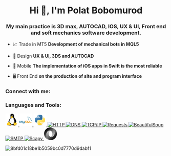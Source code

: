 <h1 align="center">Hi 👋, I'm Polat Bobomurod</h1>
<h3 align="center">My main practice is 3D max, AUTOCAD, IOS, UX & UI, Front end and soft mechanics software development.</h3>

- 📈 Trade in MT5 **Development of mechanical bots in MQL5**

- 🎨 Design **UX & UI, 3DS and AUTOCAD**

- 📱 Mobile **The implementation of iOS apps in Swift is the most reliable**

- 🖥 Front End **on the production of site and program interface**

<h3 align="left">Connect with me:</h3>
<p align="left">
</p>

<h3 align="left">Languages and Tools:</h3>
<p align="left"> 
  <a href="https://www.linux.org/" target="_blank" rel="noreferrer"> 
    <img src="https://raw.githubusercontent.com/devicons/devicon/master/icons/linux/linux-original.svg" alt="linux" width="40" height="40"/> 
  </a> 
  <a href="https://www.mysql.com/" target="_blank" rel="noreferrer"> 
    <img src="https://raw.githubusercontent.com/devicons/devicon/master/icons/mysql/mysql-original-wordmark.svg" alt="mysql" width="40" height="40"/> 
  </a> 
  <a href="https://www.python.org" target="_blank" rel="noreferrer"> 
    <img src="https://raw.githubusercontent.com/devicons/devicon/master/icons/python/python-original.svg" alt="python" width="40" height="40"/> 
  </a> 
  <!-- Additional Tools -->
  <a href="https://developer.mozilla.org" target="_blank" rel="noreferrer"> 
    <img src="https://upload.wikimedia.org/wikipedia/commons/thumb/3/37/HTML5_logo_and_wordmark.svg/2048px-HTML5_logo_and_wordmark.svg.png" alt="HTTP" width="40" height="40"/> 
  </a>
  <a href="https://www.cloudflare.com/learning/dns/what-is-dns/" target="_blank" rel="noreferrer"> 
    <img src="https://upload.wikimedia.org/wikipedia/commons/4/4e/DNS_logo.svg" alt="DNS" width="40" height="40"/> 
  </a>
  <a href="https://en.wikipedia.org/wiki/Internet_protocol_suite" target="_blank" rel="noreferrer"> 
    <img src="https://upload.wikimedia.org/wikipedia/commons/thumb/6/6f/Tcpip-47x30.svg/1024px-Tcpip-47x30.svg.png" alt="TCP/IP" width="40" height="40"/> 
  </a>
  <a href="https://requests.readthedocs.io" target="_blank" rel="noreferrer"> 
    <img src="https://raw.githubusercontent.com/psf/requests/main/requests/resources/requests-logo.png" alt="Requests" width="40" height="40"/> 
  </a>
  <a href="https://www.crummy.com/software/BeautifulSoup/" target="_blank" rel="noreferrer"> 
    <img src="https://www.crummy.com/software/BeautifulSoup/bs4/doc/_images/bs-logo.png" alt="BeautifulSoup" width="40" height="40"/> 
  </a>
  <a href="https://www.rfc-editor.org/info/rfc5321" target="_blank" rel="noreferrer"> 
    <img src="https://upload.wikimedia.org/wikipedia/commons/thumb/2/2b/Simple_Mail_Transfer_Protocol.svg/1280px-Simple_Mail_Transfer_Protocol.svg.png" alt="SMTP" width="40" height="40"/> 
  </a>
  <a href="https://scapy.net/" target="_blank" rel="noreferrer"> 
    <img src="https://scapy.net/img/scapy.png" alt="Scapy" width="40" height="40"/> 
  </a>
  <a href="https://www.json.org/json-en.html" target="_blank" rel="noreferrer"> 
    <img src="https://raw.githubusercontent.com/github/explore/main/topics/json/json.png" alt="JSON" width="40" height="40"/> 
  </a>
</p>

![8bfd01c18be1b5059bc0d7770d9dabf1](https://github.com/user-attachments/assets/0ed7ec30-9a51-4cbd-8353-6bd45eff44cb)
